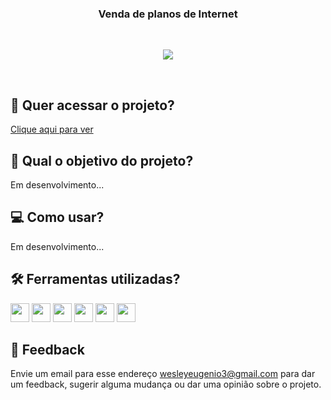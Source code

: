<h3 align="center">
    Venda de planos de Internet
</h3>
  
<br>
    <p align="center">
        <img src="https://img.shields.io/badge/status-em%20desenvolvimento-orange?style=for-the-badge"/>
    </p>
<br>

## 🔗 Quer acessar o projeto?

[Clique aqui para ver](https://planos-internet-teste.vercel.app/)

## 🏹 Qual o objetivo do projeto?

Em desenvolvimento...

## 💻 Como usar?

Em desenvolvimento...

## 🛠️ Ferramentas utilizadas?

<div>
  <img height=30 src="https://img.shields.io/badge/HTML5-E34F26?style=for-the-badge&logo=html5&logoColor=white">
  <img height=30 src="https://img.shields.io/badge/CSS3-1572B6?style=for-the-badge&logo=css3&logoColor=white">
  <img height=30 src="https://img.shields.io/badge/JavaScript-F7DF1E?style=for-the-badge&logo=javascript&logoColor=black">
  <img height=30 src="https://img.shields.io/badge/React-20232A?style=for-the-badge&logo=react&logoColor=61DAFB">
  <img height=30 src="https://img.shields.io/badge/TypeScript-007ACC?style=for-the-badge&logo=typescript&logoColor=white">
  <img height=30 src="https://img.shields.io/badge/Vercel-000000?style=for-the-badge&logo=vercel&logoColor=white">
</div>

## 💬 Feedback

Envie um email para esse endereço <wesleyeugenio3@gmail.com> para dar um feedback, sugerir alguma mudança ou dar uma opinião sobre o projeto.
